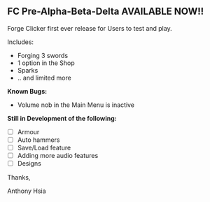 ## FC Pre-Alpha-Beta-Delta AVAILABLE NOW!!
Forge Clicker first ever release for Users to test and play.

Includes: 
- Forging 3 swords
- 1 option in the Shop
- Sparks
- .. and limited more

**Known Bugs:** 
- Volume nob in the Main Menu is inactive 

**Still in Development of the following:**
- [ ] Armour
- [ ] Auto hammers
- [ ] Save/Load feature
- [ ] Adding more audio features
- [ ] Designs

Thanks,

Anthony Hsia
